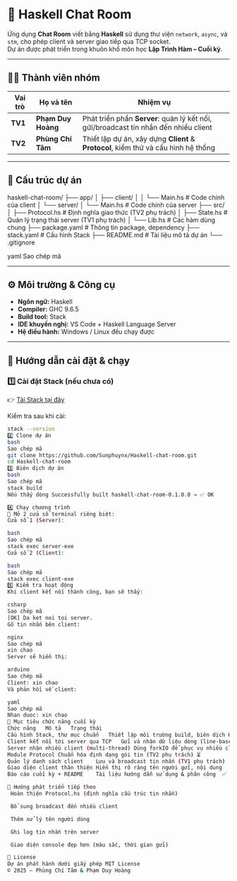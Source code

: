 # 💬 Haskell Chat Room

Ứng dụng **Chat Room** viết bằng **Haskell** sử dụng thư viện `network`, `async`, và `stm`, cho phép client và server giao tiếp qua TCP socket.  
Dự án được phát triển trong khuôn khổ môn học **Lập Trình Hàm – Cuối kỳ**.

---

## 🧑‍💻 Thành viên nhóm

| Vai trò | Họ và tên | Nhiệm vụ |
|----------|------------|----------|
| **TV1** | **Phạm Duy Hoàng** | Phát triển phần **Server**: quản lý kết nối, gửi/broadcast tin nhắn đến nhiều client |
| **TV2** | **Phùng Chí Tâm** | Thiết lập dự án, xây dựng **Client** & **Protocol**, kiểm thử và cấu hình hệ thống |

---

## 🧱 Cấu trúc dự án

haskell-chat-room/
├── app/
│ ├── client/
│ │ └── Main.hs # Code chính của client
│ └── server/
│ └── Main.hs # Code chính của server
├── src/
│ ├── Protocol.hs # Định nghĩa giao thức (TV2 phụ trách)
│ ├── State.hs # Quản lý trạng thái server (TV1 phụ trách)
│ └── Lib.hs # Các hàm dùng chung
├── package.yaml # Thông tin package, dependency
├── stack.yaml # Cấu hình Stack
├── README.md # Tài liệu mô tả dự án
└── .gitignore

yaml
Sao chép mã

---

## ⚙️ Môi trường & Công cụ

- **Ngôn ngữ:** Haskell
- **Compiler:** GHC 9.6.5
- **Build tool:** Stack
- **IDE khuyến nghị:** VS Code + Haskell Language Server
- **Hệ điều hành:** Windows / Linux đều chạy được

---

## 🚀 Hướng dẫn cài đặt & chạy

### 1️⃣ Cài đặt Stack (nếu chưa có)

👉 [Tải Stack tại đây](https://docs.haskellstack.org/en/stable/install_and_upgrade/)

Kiểm tra sau khi cài:
```bash
stack --version
2️⃣ Clone dự án
bash
Sao chép mã
git clone https://github.com/Sunphuynx/Haskell-chat-room.git
cd Haskell-chat-room
3️⃣ Biên dịch dự án
bash
Sao chép mã
stack build
Nếu thấy dòng Successfully built haskell-chat-room-0.1.0.0 → ✅ OK

4️⃣ Chạy chương trình
🔹 Mở 2 cửa sổ terminal riêng biệt:
Cửa sổ 1 (Server):

bash
Sao chép mã
stack exec server-exe
Cửa sổ 2 (Client):

bash
Sao chép mã
stack exec client-exe
5️⃣ Kiểm tra hoạt động
Khi client kết nối thành công, bạn sẽ thấy:

csharp
Sao chép mã
[OK] Da ket noi toi server.
Gõ tin nhắn bên client:

nginx
Sao chép mã
xin chao
Server sẽ hiển thị:

arduino
Sao chép mã
Client: xin chao
Và phản hồi về client:

yaml
Sao chép mã
Nhan duoc: xin chao
🧠 Mục tiêu chức năng cuối kỳ
Chức năng	Mô tả	Trạng thái
Cấu hình Stack, thư mục chuẩn	Thiết lập môi trường build, biên dịch Haskell	✅
Client kết nối tới server qua TCP	Gửi và nhận dữ liệu dòng (line-based)	✅
Server nhận nhiều client (multi-thread)	Dùng forkIO để phục vụ nhiều client song song	⏳
Module Protocol	Chuẩn hóa định dạng gói tin (TV2 phụ trách)	⏳
Quản lý danh sách client	Lưu và broadcast tin nhắn (TV1 phụ trách)	⏳
Giao diện client thân thiện	Hiển thị rõ ràng tên người gửi, nội dung	⏳
Báo cáo cuối kỳ + README	Tài liệu hướng dẫn sử dụng & phân công	✅

🧩 Hướng phát triển tiếp theo
 Hoàn thiện Protocol.hs (định nghĩa cấu trúc tin nhắn)

 Bổ sung broadcast đến nhiều client

 Thêm xử lý tên người dùng

 Ghi log tin nhắn trên server

 Giao diện console đẹp hơn (màu sắc, thời gian gửi)

📜 License
Dự án phát hành dưới giấy phép MIT License
© 2025 — Phùng Chí Tâm & Phạm Duy Hoàng
